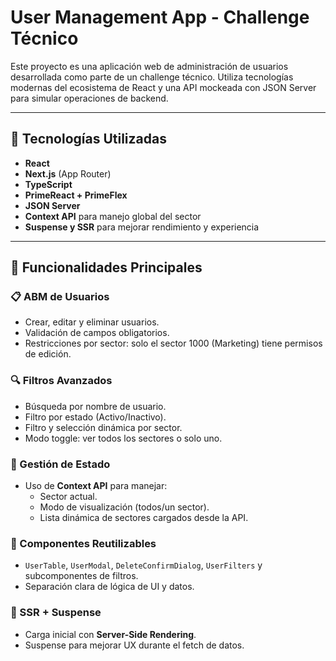 # User Management App - Challenge Técnico

Este proyecto es una aplicación web de administración de usuarios desarrollada como parte de un challenge técnico. 
Utiliza tecnologías modernas del ecosistema de React y una API mockeada con JSON Server para simular operaciones de backend.

---

## 🧱 Tecnologías Utilizadas

- **React**
- **Next.js** (App Router)
- **TypeScript**
- **PrimeReact + PrimeFlex**
- **JSON Server** 
- **Context API** para manejo global del sector
- **Suspense y SSR** para mejorar rendimiento y experiencia

---

## 🎯 Funcionalidades Principales

### 📋 ABM de Usuarios
- Crear, editar y eliminar usuarios.
- Validación de campos obligatorios.
- Restricciones por sector: solo el sector 1000 (Marketing) tiene permisos de edición.

### 🔍 Filtros Avanzados
- Búsqueda por nombre de usuario.
- Filtro por estado (Activo/Inactivo).
- Filtro y selección dinámica por sector.
- Modo toggle: ver todos los sectores o solo uno.

### 🧠 Gestión de Estado
- Uso de **Context API** para manejar:
  - Sector actual.
  - Modo de visualización (todos/un sector).
  - Lista dinámica de sectores cargados desde la API.

### 🧩 Componentes Reutilizables
- `UserTable`, `UserModal`, `DeleteConfirmDialog`, `UserFilters` y subcomponentes de filtros.
- Separación clara de lógica de UI y datos.

### 💨 SSR + Suspense
- Carga inicial con **Server-Side Rendering**.
- Suspense para mejorar UX durante el fetch de datos.
